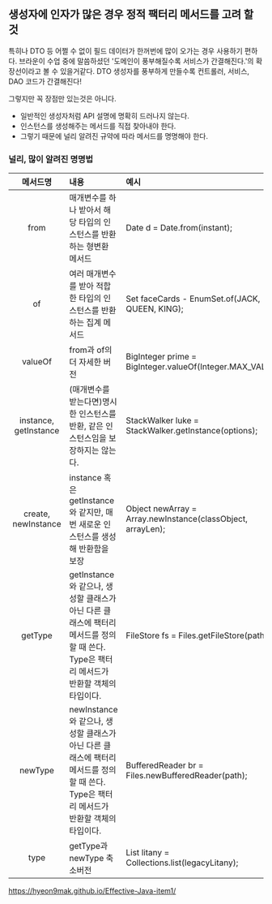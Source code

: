 ## 생성자에 인자가 많은 경우 정적 팩터리 메서드를 고려 할 것

특히나 DTO 등 어쩔 수 없이 필드 데이터가 한꺼번에 많이 오가는 경우 사용하기 편하다.
브라운이 수업 중에 말씀하셨던 '도메인이 풍부해질수록 서비스가 간결해진다.'의 확장선이라고 볼 수 있을거같다.
DTO 생성자를 풍부하게 만들수록 컨트롤러, 서비스, DAO 코드가 간결해진다!

그렇지만 꼭 장점만 있는것은 아니다.

- 일반적인 생성자처럼 API 설명에 명확히 드러나지 않는다.
- 인스턴스를 생성해주는 메서드를 직접 찾아내야 한다.
- 그렇기 때문에 널리 알려진 규약에 따라 메서드를 명명해야 한다.

### 널리, 많이 알려진 명명법

|       메서드명        | 내용                                                         | 예시                                                        |
| :-------------------: | :----------------------------------------------------------- | :---------------------------------------------------------- |
|         from          | 매개변수를 하나 받아서 해당 타입의 인스턴스를 반환하는 형변환 메서드 | Date d = Date.from(instant);                                |
|          of           | 여러 매개변수를 받아 적합한 타입의 인스턴스를 반환하는 집계 메서드 | Set faceCards - EnumSet.of(JACK, QUEEN, KING);              |
|        valueOf        | from과 of의 더 자세한 버전                                   | BigInteger prime = BigInteger.valueOf(Integer.MAX_VALUE);   |
| instance, getInstance | (매개변수를 받는다면)명시한 인스턴스를 반환, 같은 인스턴스임을 보장하지는 않는다. | StackWalker luke = StackWalker.getInstance(options);        |
|  create, newInstance  | instance 혹은 getInstance와 같지만, 매번 새로운 인스턴스를 생성해 반환함을 보장 | Object newArray = Array.newInstance(classObject, arrayLen); |
|        getType        | getInstance와 같으나, 생성할 클래스가 아닌 다른 클래스에 팩터리 메서드를 정의할 때 쓴다. Type은 팩터리 메서드가 반환할 객체의 타입이다. | FileStore fs = Files.getFileStore(path);                    |
|        newType        | newInstance와 같으나, 생성할 클래스가 아닌 다른 클래스에 팩터리 메서드를 정의할 때 쓴다. Type은 팩터리 메서드가 반환할 객체의 타입이다. | BufferedReader br = Files.newBufferedReader(path);          |
|         type          | getType과 newType 축소버전                                   | List litany = Collections.list(legacyLitany);               |

https://hyeon9mak.github.io/Effective-Java-item1/

